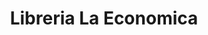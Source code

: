 ---
title: "Libreria La Economica"
url: /villa-canales/libreria-la-economica-1a-avenida-a/
shop: material de oficina
---